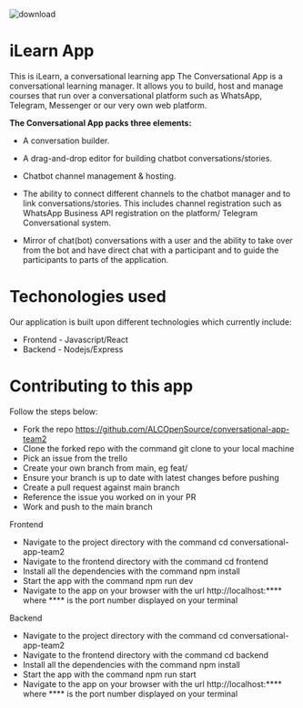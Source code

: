 
![download](https://user-images.githubusercontent.com/1963879/200801383-6774d48f-25fa-40aa-84fd-f48b58650c78.png)


# iLearn App #

This is iLearn, a conversational learning app
The Conversational App is a conversational learning manager. 
It allows you to build, host and manage courses that run over a conversational platform 
such as WhatsApp, Telegram, Messenger or our very own web platform. 

**The Conversational App packs three elements:**

- A conversation builder.
- A drag-and-drop editor for building chatbot conversations/stories.

- Chatbot channel management & hosting.

- The ability to connect different channels to the chatbot manager and to link conversations/stories.
  This includes channel registration such as WhatsApp Business API registration on the platform/ Telegram
  Conversational system.
  
- Mirror of chat(bot) conversations with a user and the ability to take over from the bot
  and have direct chat with a participant and to guide the participants to parts of the application.

# Techonologies used

Our application is built upon different technologies which currently include:

- Frontend - Javascript/React
- Backend - Nodejs/Express

# Contributing to this app #

Follow the steps below:
- Fork the repo https://github.com/ALCOpenSource/conversational-app-team2
- Clone the forked repo with the command git clone to your local machine
- Pick an issue from the trello
- Create your own branch from main, eg feat/
- Ensure your branch is up to date with latest changes before pushing
- Create a pull request against main branch
- Reference the issue you worked on in your PR
- Work and push to the main branch

Frontend
- Navigate to the project directory with the command cd conversational-app-team2
- Navigate to the frontend directory with the command cd frontend
- Install all the dependencies with the command npm install
- Start the app with the command npm run dev
- Navigate to the app on your browser with the url http://localhost:**** where **** is the port number displayed on your terminal

Backend
- Navigate to the project directory with the command cd conversational-app-team2
- Navigate to the frontend directory with the command cd backend
- Install all the dependencies with the command npm install
- Start the app with the command npm run start
- Navigate to the app on your browser with the url http://localhost:**** where **** is the port number displayed on your terminal
